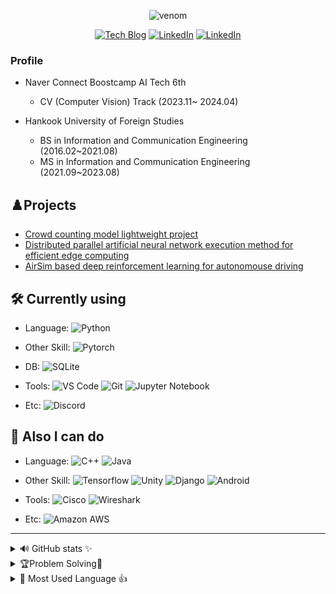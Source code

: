 <div align='center'>

![venom](https://capsule-render.vercel.app/api?type=venom&height=200&text=Welcome!&fontSize=70&color=0:111111,100:444444&stroke=ffffff)


[![Tech Blog](https://img.shields.io/badge/-Tech%20Blog-000000?style=flat&logo=tistory&logoColor=white)](https://rnltls.tistory.com/)
[![LinkedIn](https://img.shields.io/badge/-LinkedIn-0A66C2?style=flat&logo=linkedin&logoColor=white)](https://www.linkedin.com/in/%EC%8A%B9%ED%99%98-%EA%B0%95-8b5276295/)
[![LinkedIn](https://img.shields.io/badge/-LinkedIn-0A66C2?style=flat&logo=linkedin&logoColor=white)](https://mail.google.com/mail/?view=cm&fs=1&to=rnltls97@gmail.com)

</div>

### Profile
- Naver Connect Boostcamp AI Tech 6th
  - CV (Computer Vision) Track (2023.11~ 2024.04)

- Hankook University of Foreign Studies
  - BS in Information and Communication Engineering (2016.02~2021.08)
  - MS in Information and Communication Engineering (2021.09~2023.08)

## ♟️Projects
- [Crowd counting model lightweight project](https://github.com/boostcampaitech6/level2-3-cv-finalproject-cv-04?tab=readme-ov-file#%EC%A3%BC%EB%85%B8%ED%83%80---%EA%B5%B0%EC%A4%91-%EA%B3%84%EC%88%98crowd-counting-%EB%AA%A8%EB%8D%B8%EC%9D%98-%EA%B3%84%EC%82%B0-%ED%9A%A8%EC%9C%A8%EC%84%B1%EC%9D%84-%EC%9C%84%ED%95%9C-%EA%B2%BD%EB%9F%89-%EB%AA%A8%EB%8D%B8%EB%A7%81-%EA%B8%B0%EC%97%85-%EC%97%B0%EA%B3%84-%ED%94%84%EB%A1%9C%EC%A0%9D%ED%8A%B8)  
- [Distributed parallel artificial neural network execution method for efficient edge computing](https://www.riss.kr/search/detail/DetailView.do?p_mat_type=be54d9b8bc7cdb09&control_no=f09c4efce71739edffe0bdc3ef48d419&keyword=%EA%B0%95%EC%8A%B9%ED%99%98)  
- [AirSim based deep reinforcement learning for autonomouse driving](https://github.com/ESELab-KSK/DeepRLCar)


## 🛠 Currently using
- Language: 
![Python](https://img.shields.io/badge/-Python-3776AB?style=flat&logo=Python&logoColor=white)
- Other Skill: 
![Pytorch](https://img.shields.io/badge/Pytorch-FF6F00?style=flat&logo=pytorch&logoColor=white)

- DB:
![SQLite](https://img.shields.io/badge/SQLite-003B57?style=flat&logo=sqlite&logoColor=white)
- Tools: 
![VS Code](https://img.shields.io/badge/-VS%20Code-007ACC?style=flat&logo=visual-studio-code)
![Git](https://img.shields.io/badge/-Git-F05032?style=flat&logo=git&logoColor=white)
![Jupyter Notebook](https://img.shields.io/badge/-jupyter-F37626?style=flat&logo=jupyter&logoColor=white)

- Etc:
![Discord](https://img.shields.io/badge/Discord-5865F2?style=flat&logo=discord&logoColor=white)

## 🔧 Also I can do
- Language: 
![C++](https://img.shields.io/badge/-C++-00599C?style=flat&logo=cplusplus)
![Java](https://img.shields.io/badge/-java-2F2625?style=flat&logo=coffeescript)

- Other Skill:
![Tensorflow](https://img.shields.io/badge/Tensorflow-ee4c2c?style=flat&logo=tensorflow&logoColor=white)
![Unity](https://img.shields.io/badge/Unity-ffffff?style=flat&logo=unity&logoColor=black)
![Django](https://img.shields.io/badge/-Django-092E20?style=flat&logo=Django)
![Android](https://img.shields.io/badge/Android-green?logo=Android&logoColor=white)
- Tools:
![Cisco](https://img.shields.io/badge/Cisco-1BA0D7?logo=Cisco&logoColor=white)
![Wireshark](https://img.shields.io/badge/Wireshark-1679A7?logo=Wireshark&logoColor=white)
- Etc:
![Amazon AWS](https://img.shields.io/badge/Amazon%20AWS-232F3E?style=flat&logo=amazon-aws)
---
	
<details>
<summary>🔊 GitHub stats ✨</summary>
<div markdown="1">
	
![Kang's GitHub stats](https://github-readme-stats.vercel.app/api?username=kangshwan&show_icons=true&theme=radical)
</div>
</details>

<details>
<summary> 🏆Problem Solving💽</summary>
<details>
<summary>🏆 BOJ RANK 💽</summary>
<div markdown="1">

[![Solved.ac프로필](http://mazassumnida.wtf/api/generate_badge?boj=rnltls95)](https://solved.ac/rnltls95)
</div>
</details>
<details>
<summary>🏆 CODE TREE RANK 💽</summary>
<div markdown="1">

[![](https://banner.codetree.ai/v1/banner/rnltls95)](https://www.codetree.ai/profiles/rnltls95)
</div>
</details>
</details>
<details>
<summary>💪 Most Used Language 👍</summary>
<div markdown="1">
	
[![Top Langs](https://github-readme-stats.vercel.app/api/top-langs/?username=kangshwan)](https://github.com/anuraghazra/github-readme-stats)
</div>
</details>
<!--
**kangshwan/kangshwan** is a ✨ _special_ ✨ repository because its `README.md` (this file) appears on your GitHub profile.

Here are some ideas to get you started:

- 🔭 I’m currently working on ...
- 🌱 I’m currently learning ...
- 👯 I’m looking to collaborate on ...
- 🤔 I’m looking for help with ...
- 💬 Ask me about ...
- 📫 How to reach me: ...
- 😄 Pronouns: ...
- ⚡ Fun fact: ...
-->
